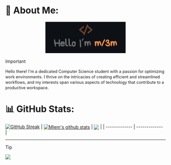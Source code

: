 # :sparkler: About Me:
<p align="center"><a href="https://anuraghazra.github.io"><img width="50%" alt="Hello, I'm Anurag. I do open source!" src="./assets/ml3m.png" /></a></p>


> [!IMPORTANT]
> <span style="font-size:0.9em;">Hello there! I'm a dedicated Computer Science student with a passion for optimizing work environments. I thrive on the intricacies of creating efficient and streamlined workflows, and my interests span various aspects of technology that contribute to a productive workspace.</span>

# 📊 GitHub Stats:
<a href="https://git.io/streak-stats"><img src="https://github-readme-streak-stats.herokuapp.com?user=ml3m&theme=darcula&hide_border=true&border_radius=5.3&card_width=900" alt="GitHub Streak" /></a>
| <a href="https://github.com/anuraghazra/github-readme-stats"><img align="center" src="https://github-readme-stats.vercel.app/api?username=ml3m&show_icons=true&include_all_commits=true&theme=buefy&hide_border=true" alt="Mlem's github stats" /></a> | <a href="https://github.com/anuraghazra/github-readme-stats"><img align="center" src="https://github-readme-stats.vercel.app/api/top-langs/?username=ml3m&layout=compact&theme=buefy&hide_border=true" /></a> |
| ------------- | ------------- |

---

> [!TIP]
> ![](https://komarev.com/ghpvc/?username=ml3m)
